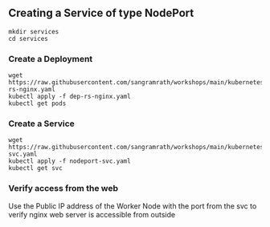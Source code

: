 
## Creating a Service of type NodePort
```
mkdir services
cd services
```
### Create a Deployment
```
wget https://raw.githubusercontent.com/sangramrath/workshops/main/kubernetes/100/dep-rs-nginx.yaml
kubectl apply -f dep-rs-nginx.yaml
kubectl get pods
```

### Create a Service
```
wget https://raw.githubusercontent.com/sangramrath/workshops/main/kubernetes/100/nodeport-svc.yaml
kubectl apply -f nodeport-svc.yaml
kubectl get svc
```

### Verify access from the web
Use the Public IP address of the Worker Node with the port from the svc to verify nginx web server is accessible from outside
